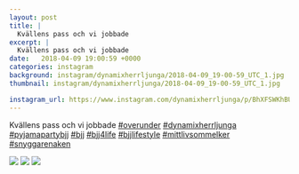 ```yaml
---
layout: post
title: |
  Kvällens pass och vi jobbade 
excerpt: |
  Kvällens pass och vi jobbade        
date:   2018-04-09 19:00:59 +0000
categories: instagram
background: instagram/dynamixherrljunga/2018-04-09_19-00-59_UTC_1.jpg
thumbnail: instagram/dynamixherrljunga/2018-04-09_19-00-59_UTC_1.jpg

instagram_url: https://www.instagram.com/dynamixherrljunga/p/BhXFSWKhBUg
---
```

Kvällens pass och vi jobbade [#overunder](https://www.instagram.com/explore/tags/overunder/) [#dynamixherrljunga](https://www.instagram.com/explore/tags/dynamixherrljunga/) [#pyjamapartybjj](https://www.instagram.com/explore/tags/pyjamapartybjj/) [#bjj](https://www.instagram.com/explore/tags/bjj/) [#bjj4life](https://www.instagram.com/explore/tags/bjj4life/) [#bjjlifestyle](https://www.instagram.com/explore/tags/bjjlifestyle/) [#mittlivsommelker](https://www.instagram.com/explore/tags/mittlivsommelker/) [#snyggarenaken](https://www.instagram.com/explore/tags/snyggarenaken/)



<img src='{{ site.baseurl }}/instagram/dynamixherrljunga/2018-04-09_19-00-59_UTC_1.jpg' class='img-fluid' />


<img src='{{ site.baseurl }}/instagram/dynamixherrljunga/2018-04-09_19-00-59_UTC_2.jpg' class='img-fluid' />


<img src='{{ site.baseurl }}/instagram/dynamixherrljunga/2018-04-09_19-00-59_UTC_3.jpg' class='img-fluid' />

